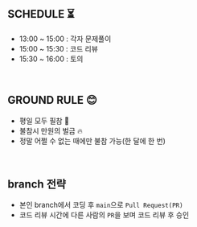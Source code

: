 ## SCHEDULE ⏳
- 13:00 ~ 15:00 : 각자 문제풀이
- 15:00 ~ 15:30 : 코드 리뷰
- 15:30 ~ 16:00 : 토의

<br>

## GROUND RULE 😊
- 평일 모두 필참 💪
- 불참시 만원의 벌금 🔥
- 정말 어쩔 수 없는 때에만 불참 가능(한 달에 한 번)

<br>

## branch 전략
- 본인 branch에서 코딩 후 `main`으로 `Pull Request(PR)`
- 코드 리뷰 시간에 다른 사람의 `PR`을 보며 코드 리뷰 후 승인

<br>

